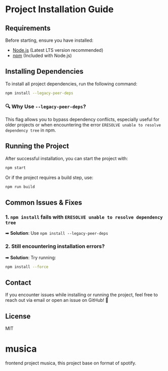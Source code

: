 # Project Installation Guide

## Requirements

Before starting, ensure you have installed:

- [Node.js](https://nodejs.org/) (Latest LTS version recommended)
- [npm](https://www.npmjs.com/) (Included with Node.js)

## Installing Dependencies

To install all project dependencies, run the following command:

```sh
npm install --legacy-peer-deps
```

### 🔍 Why Use `--legacy-peer-deps`?

This flag allows you to bypass dependency conflicts, especially useful for older projects or when encountering the error `ERESOLVE unable to resolve dependency tree` in npm.

## Running the Project

After successful installation, you can start the project with:

```sh
npm start
```

Or if the project requires a build step, use:

```sh
npm run build
```

## Common Issues & Fixes

### 1. `npm install` fails with `ERESOLVE unable to resolve dependency tree`

➡ **Solution**: Use `npm install --legacy-peer-deps`

### 2. Still encountering installation errors?

➡ **Solution**: Try running:

```sh
npm install --force
```

## Contact

If you encounter issues while installing or running the project, feel free to reach out via email or open an issue on GitHub! 🚀

## License

MIT

# musica

frontend project musica, this project base on format of spotify.

